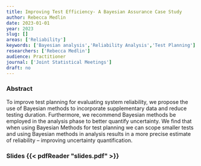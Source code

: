 ```yaml
---
title: Improving Test Efficiency- A Bayesian Assurance Case Study
author: Rebecca Medlin
date: 2023-01-01
year: 2023
slug: []
areas: ['Reliability']
keywords: ['Bayesian analysis','Reliability Analysis','Test Planning']
researchers: ['Rebecca Medlin']
audience: Practitioner
journal: ['Joint Statistical Meetings']
draft: no
---
```




### Abstract

To improve test planning for evaluating system reliability, we propose the use of Bayesian methods to incorporate supplementary data and reduce testing duration. Furthermore, we recommend Bayesian methods be employed in the analysis phase to better quantify uncertainty. We find that when using Bayesian Methods for test planning we can scope smaller tests and using Bayesian methods in analysis results in a more precise estimate of reliability – improving uncertainty quantification.

### Slides {{< pdfReader "slides.pdf" >}}




